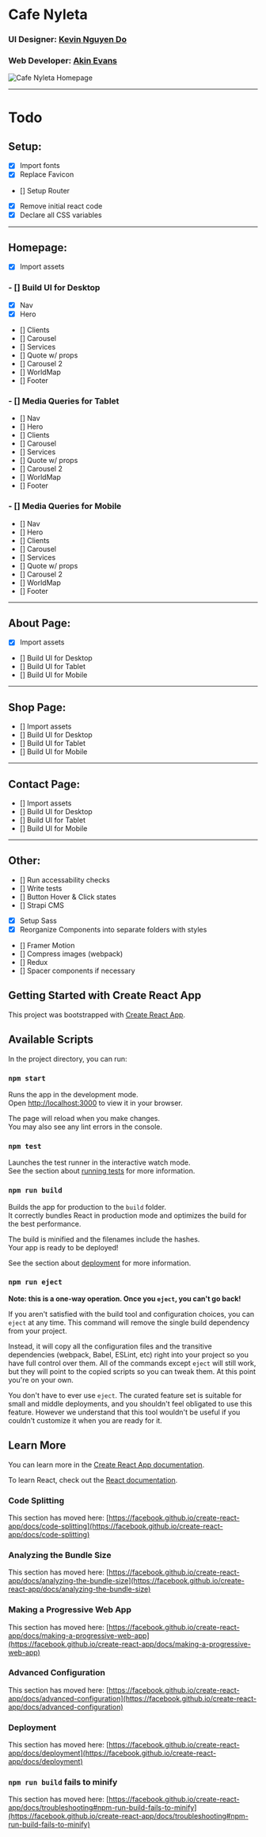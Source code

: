 # Cafe Nyleta

### UI Designer: [Kevin Nguyen Do](http://www.kevinnguyendo.com/)

### Web Developer: [Akin Evans](http://www.akinevans.com/)

![Cafe Nyleta Homepage](./src/assets/images/homepage.png)

---

# Todo

## Setup:

- [x] Import fonts
- [x] Replace Favicon
- [] Setup Router
- [x] Remove initial react code
- [x] Declare all CSS variables

---

## Homepage:

- [x] Import assets

### - [] Build UI for Desktop

- [x] Nav
- [x] Hero
- [] Clients
- [] Carousel
- [] Services
- [] Quote w/ props
- [] Carousel 2
- [] WorldMap
- [] Footer

### - [] Media Queries for Tablet

- [] Nav
- [] Hero
- [] Clients
- [] Carousel
- [] Services
- [] Quote w/ props
- [] Carousel 2
- [] WorldMap
- [] Footer

### - [] Media Queries for Mobile

- [] Nav
- [] Hero
- [] Clients
- [] Carousel
- [] Services
- [] Quote w/ props
- [] Carousel 2
- [] WorldMap
- [] Footer

---

## About Page:

- [x] Import assets
- [] Build UI for Desktop
- [] Build UI for Tablet
- [] Build UI for Mobile

---

## Shop Page:

- [] Import assets
- [] Build UI for Desktop
- [] Build UI for Tablet
- [] Build UI for Mobile

---

## Contact Page:

- [] Import assets
- [] Build UI for Desktop
- [] Build UI for Tablet
- [] Build UI for Mobile

---

## Other:

- [] Run accessability checks
- [] Write tests
- [] Button Hover & Click states
- [] Strapi CMS
- [x] Setup Sass
- [x] Reorganize Components into separate folders with styles
- [] Framer Motion
- [] Compress images (webpack)
- [] Redux
- [] Spacer components if necessary

## Getting Started with Create React App

This project was bootstrapped with [Create React App](https://github.com/facebook/create-react-app).

## Available Scripts

In the project directory, you can run:

### `npm start`

Runs the app in the development mode.\
Open [http://localhost:3000](http://localhost:3000) to view it in your browser.

The page will reload when you make changes.\
You may also see any lint errors in the console.

### `npm test`

Launches the test runner in the interactive watch mode.\
See the section about [running tests](https://facebook.github.io/create-react-app/docs/running-tests) for more information.

### `npm run build`

Builds the app for production to the `build` folder.\
It correctly bundles React in production mode and optimizes the build for the best performance.

The build is minified and the filenames include the hashes.\
Your app is ready to be deployed!

See the section about [deployment](https://facebook.github.io/create-react-app/docs/deployment) for more information.

### `npm run eject`

**Note: this is a one-way operation. Once you `eject`, you can't go back!**

If you aren't satisfied with the build tool and configuration choices, you can `eject` at any time. This command will remove the single build dependency from your project.

Instead, it will copy all the configuration files and the transitive dependencies (webpack, Babel, ESLint, etc) right into your project so you have full control over them. All of the commands except `eject` will still work, but they will point to the copied scripts so you can tweak them. At this point you're on your own.

You don't have to ever use `eject`. The curated feature set is suitable for small and middle deployments, and you shouldn't feel obligated to use this feature. However we understand that this tool wouldn't be useful if you couldn't customize it when you are ready for it.

## Learn More

You can learn more in the [Create React App documentation](https://facebook.github.io/create-react-app/docs/getting-started).

To learn React, check out the [React documentation](https://reactjs.org/).

### Code Splitting

This section has moved here: [https://facebook.github.io/create-react-app/docs/code-splitting](https://facebook.github.io/create-react-app/docs/code-splitting)

### Analyzing the Bundle Size

This section has moved here: [https://facebook.github.io/create-react-app/docs/analyzing-the-bundle-size](https://facebook.github.io/create-react-app/docs/analyzing-the-bundle-size)

### Making a Progressive Web App

This section has moved here: [https://facebook.github.io/create-react-app/docs/making-a-progressive-web-app](https://facebook.github.io/create-react-app/docs/making-a-progressive-web-app)

### Advanced Configuration

This section has moved here: [https://facebook.github.io/create-react-app/docs/advanced-configuration](https://facebook.github.io/create-react-app/docs/advanced-configuration)

### Deployment

This section has moved here: [https://facebook.github.io/create-react-app/docs/deployment](https://facebook.github.io/create-react-app/docs/deployment)

### `npm run build` fails to minify

This section has moved here: [https://facebook.github.io/create-react-app/docs/troubleshooting#npm-run-build-fails-to-minify](https://facebook.github.io/create-react-app/docs/troubleshooting#npm-run-build-fails-to-minify)
